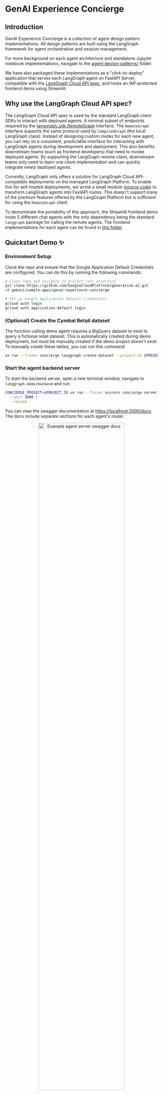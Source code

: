 <!-- markdownlint-disable MD033 -->

# GenAI Experience Concierge

## Introduction

GenAI Experience Concierge is a collection of agent design pattern implementations. All design patterns are built using the LangGraph framework for agent orchestration and session management.

For more background on each agent architecture and standalone Jupyter notebook implementations, navigate to the [agent-design-patterns/](./agent-design-patterns/) folder.

We have also packaged these implementations as a "click-to-deploy" application that serves each LangGraph agent on FastAPI Server, compatible with the [LangGraph Cloud API spec](https://langchain-ai.github.io/langgraph/cloud/reference/api/api_ref.html), and hosts an IAP-protected frontend demo using Streamlit.

## Why use the LangGraph Cloud API spec?

The LangGraph Cloud API spec is used by the standard LangGraph client SDKs to interact with deployed agents. A minimal subset of endpoints required by the [langgraph_sdk.RemoteGraph](https://langchain-ai.github.io/langgraph/reference/remote_graph/) interface. The `RemoteGraph` interface supports the same protocol used by `CompiledGraph` (the local LangGraph class). Instead of designing custom routes for each new agent, you can rely on a consistent, predictable interface for interacting with LangGraph agents during development and deployment. This also benefits downstream teams (such as frontend developers) that need to invoke deployed agents. By supporting the LangGraph remote client, downstream teams only need to learn one client implementation and can quickly integrate newly deployed agents.

Currently, LangGraph only offers a solution for LangGraph Cloud API-compatible deployments on the managed LangGraph Platform. To enable this for self-hosted deployments, we wrote a small module ([source code](./langgraph-demo/backend/concierge/langgraph_server/)) to transform LangGraph agents into FastAPI routes. This doesn't support many of the premium features offered by the LangGraph Platform but is sufficient for using the `RemoteGraph` client.

To demonstrate the portability of this approach, the Streamlit frontend demo hosts 5 different chat agents with the only dependency being the standard `langgraph` package for calling the remote agents. The frontend implementations for each agent can be found in [this folder](./langgraph-demo/frontend/concierge_ui/pages).

## Quickstart Demo ✨

### Environment Setup

Clone the repo and ensure that the Google Application Default Credentials are configured. You can do this by running the following commands:

```bash
# Clone repo and navigate to project root directory
git clone https://github.com/GoogleCloudPlatform/generative-ai.git
cd gemini/sample-apps/genai-experience-concierge

# Set up Google Application Default Credentials
gcloud auth login
gcloud auth application-default login
```

### (Optional) Create the Cymbal Retail dataset

The function calling demo agent requires a BigQuery dataset to exist to query a fictional retail dataset. This is automatically created during demo deployment, but must be manually created if the demo project doesn't exist. To manually create these tables, you can run this command:

```bash
uv run --frozen concierge langgraph create-dataset --project-id $PROJECT_ID
```

### Start the agent backend server

To start the backend server, open a new terminal window, navigate to `langgraph-demo/backend` and run:

```bash
CONCIERGE_PROJECT=$PROJECT_ID uv run --frozen uvicorn concierge.server:app \
  --port 3000 \
  --reload
```

You can view the swagger documentation at [https://localhost:3000/docs](https://localhost:3000/docs). The docs include separate sections for each agent's router.

<div align="center" width="100%">
  <img src="./docs/images/langgraph-fastapi.png" alt="Example agent server swagger docs" width="75%" />
</div>

### Start the Streamlit frontend server

To start the frontend server, open a new terminal window, navigate to `langgraph-demo/frontend` and run:

```bash
uv run --frozen streamlit run concierge_ui/Home.py \
  --server.port 8080 \
  --server.runOnSave true
```

Navigate to [https://localhost:8080/](https://localhost:8080/) to use the Streamlit demos.

<div align="center" width="100%">
  <img src="./docs/images/langgraph-streamlit-home.png" alt="Example streamlit home page" width="75%" />
</div>

## End-to-End Deployment 🚀

The end-to-end deployment tool, `concierge langgraph deploy`, will create a new demo project, provision necessary infrastructure, and deploy the backend LangGraph server and frontend Streamlit app.

### GCP Architecture

<div align="center" width="100%">
  <img src="./docs/images/langgraph-architecture.png" alt="GenAI Experience Concierge LangGraph Demo Architecture" width="75%" />
</div>

### Setup a seed project

The click-to-deploy LangGraph demo uses the [project-factory](https://registry.terraform.io/modules/terraform-google-modules/project-factory/google/latest) terraform module to automate the creation of a demo project and infrastructure provisioning. The module provides a helper script ([documentation](https://github.com/terraform-google-modules/terraform-google-project-factory?tab=readme-ov-file#script-helper)) to check that the seed project is configured correctly. It is recommended to run this script before running the deployment to ensure there won't be any errors.

### Configure the LangGraph demo deployment

Arguments to the CLI can either be provided on the command line or via a config file. An example config file might look like:

```yaml
langgraph:
  deploy:
    # Seed project to use for the terraform project factory.
    seed_project: seed-project-id
    # Target demo project to create.
    project_id: target-project-id
    # Billing account to attach to the target project.
    billing_account: 000000-000000-000000
    # Support email to appear in the OAuth consent screen.
    support_email: support@email.com
    # Terraform state bucket for infrastructure provisioning
    state_bucket: bucket-name
    # demo users that should have access to the deployed frontend demo.
    demo_users: ["group:test@email.com"]

    # (Optional) state bucket prefix
    state_bucket_prefix: concierge/langgraph
    # (Optional) organization ID to create the target project
    org_id: 000000000000
    # (Optional) folder ID to create the target project
    folder_id: 000000000000
```

### Deploy the LangGraph demo

Now that the seed project and configuration has been created, the demo can be deployed with the following command:

```bash
uv run --frozen concierge -f $CONFIG_YAML_FILE langgraph deploy
```

## Authors

[Enrique Chan](mailto:enriq@google.com): Project Lead

[Pablo Gaeta](mailto:pablogaeta@google.com): Engineer Lead

[Afshaan Mazagonwalla](mailto:afshaanmaz@google.com): Engineer

[Aadila Jasmin](mailto:aadilajasmin@google.com): Engineer

[Ahmad Khan](mailto:ahmadkh@google.com): Engineer

## Contributing

Contributions welcome! If you have any feedback or suggestions of agent design patterns to implement, please reach out to [genai-experience-concierge@google.com](mailto:genai-experience-concierge@google.com). See also the repo [Contributing Guide](https://github.com/GoogleCloudPlatform/generative-ai/blob/main/CONTRIBUTING.md).

## Disclaimer

This demo is not an officially supported Google product. The code in this repository is for demonstrative purposes only.